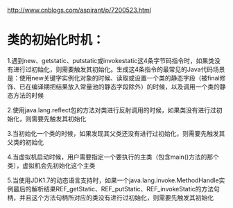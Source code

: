 http://www.cnblogs.com/aspirant/p/7200523.html


# 类的初始化时机：

1.遇到new、getstatic、putstatic或invokestatic这4条字节码指令时，如果类没有进行过初始化，则需要触发其初始化。生成这4条指令的最常见的Java代码场景是：使用new关键字实例化对象的时候、读取或设置一个类的静态字段（被final修饰、已在编译期把结果放入常量池的静态字段除外）的时候，以及调用一个类的静态方法的时候

2.使用java.lang.reflect包的方法对类进行反射调用的时候，如果类没有进行过初始化，则需要先触发其初始化

3.当初始化一个类的时候，如果发现其父类还没有进行过初始化，则需要先触发其父类的初始化

4.当虚拟机启动时候，用户需要指定一个要执行的主类（包含main()方法的那个类），虚拟机会先初始化这个主类

5.当使用JDK1.7的动态语言支持时，如果一个java.lang.invoke.MethodHandle实例最后的解析结果REF_getStatic、REF_putStatic、REF_invokeStatic的方法句柄，并且这个方法句柄所对应的类没有进行过初始化，则需要先触发其初始化